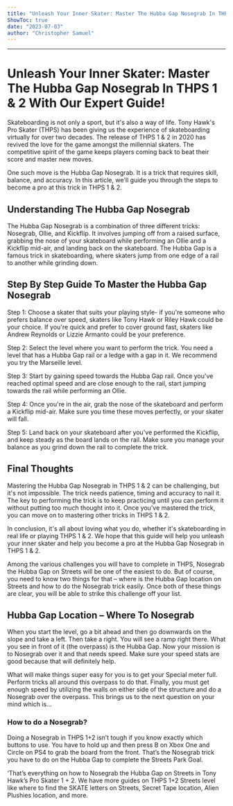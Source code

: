 ```yaml
---
title: "Unleash Your Inner Skater: Master The Hubba Gap Nosegrab In THPS 1 & 2 With Our Expert Guide!"
ShowToc: true 
date: "2023-07-03"
author: "Christopher Samuel"
---
```

*****
# Unleash Your Inner Skater: Master The Hubba Gap Nosegrab In THPS 1 & 2 With Our Expert Guide!

Skateboarding is not only a sport, but it's also a way of life. Tony Hawk's Pro Skater (THPS) has been giving us the experience of skateboarding virtually for over two decades. The release of THPS 1 & 2 in 2020 has revived the love for the game amongst the millennial skaters. The competitive spirit of the game keeps players coming back to beat their score and master new moves.

One such move is the Hubba Gap Nosegrab. It is a trick that requires skill, balance, and accuracy. In this article, we'll guide you through the steps to become a pro at this trick in THPS 1 & 2.

## Understanding The Hubba Gap Nosegrab

The Hubba Gap Nosegrab is a combination of three different tricks: Nosegrab, Ollie, and Kickflip. It involves jumping off from a raised surface, grabbing the nose of your skateboard while performing an Ollie and a Kickflip mid-air, and landing back on the skateboard. The Hubba Gap is a famous trick in skateboarding, where skaters jump from one edge of a rail to another while grinding down.

## Step By Step Guide To Master the Hubba Gap Nosegrab

Step 1: Choose a skater that suits your playing style- if you're someone who prefers balance over speed, skaters like Tony Hawk or Riley Hawk could be your choice. If you're quick and prefer to cover ground fast, skaters like Andrew Reynolds or Lizzie Armanto could be your preference. 

Step 2: Select the level where you want to perform the trick. You need a level that has a Hubba Gap rail or a ledge with a gap in it. We recommend you try the Marseille level.

Step 3: Start by gaining speed towards the Hubba Gap rail. Once you've reached optimal speed and are close enough to the rail, start jumping towards the rail while performing an Ollie.

Step 4: Once you're in the air, grab the nose of the skateboard and perform a Kickflip mid-air. Make sure you time these moves perfectly, or your skater will fall.

Step 5: Land back on your skateboard after you've performed the Kickflip, and keep steady as the board lands on the rail. Make sure you manage your balance as you grind down the rail to complete the trick.

## Final Thoughts

Mastering the Hubba Gap Nosegrab in THPS 1 & 2 can be challenging, but it's not impossible. The trick needs patience, timing and accuracy to nail it. The key to performing the trick is to keep practicing until you can perform it without putting too much thought into it. Once you've mastered the trick, you can move on to mastering other tricks in THPS 1 & 2.

In conclusion, it's all about loving what you do, whether it's skateboarding in real life or playing THPS 1 & 2.  We hope that this guide will help you unleash your inner skater and help you become a pro at the Hubba Gap Nosegrab in THPS 1 & 2.


Among the various challenges you will have to complete in THPS, Nosegrab the Hubba Gap on Streets will be one of the easiest to do. But of course, you need to know two things for that – where is the Hubba Gap location on Streets and how to do the Nosegrab trick easily. Once both of these things are clear, you will be able to strike this challenge off your list.
 
## Hubba Gap Location – Where To Nosegrab
 
When you start the level, go a bit ahead and then go downwards on the slope and take a left. Then take a right. You will see a ramp right there. What you see in front of it (the overpass) is the Hubba Gap. Now your mission is to Nosegrab over it and that needs speed. Make sure your speed stats are good because that will definitely help.
 
What will make things super easy for you is to get your Special meter full. Perform tricks all around this overpass to do that. Finally, you must get enough speed by utilizing the walls on either side of the structure and do a Nosegrab over the overpass. This brings us to the next question on your mind which is…
 
### How to do a Nosegrab?
 
Doing a Nosegrab in THPS 1+2 isn’t tough if you know exactly which buttons to use. You have to hold up and then press B on Xbox One and Circle on PS4 to grab the board from the front. That’s the Nosegrab trick you have to do on the Hubba Gap to complete the Streets Park Goal.
 
‘That’s everything on how to Nosegrab the Hubba Gap on Streets in Tony Hawk’s Pro Skater 1 + 2. We have more guides on THPS 1+2 Streets level like where to find the SKATE letters on Streets, Secret Tape location, Alien Plushies location, and more.




